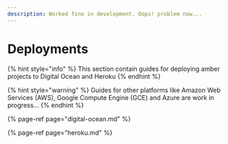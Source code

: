 ```yaml
---
description: Worked fine in development. Oops! problem now...
---
```


# Deployments

{% hint style="info" %}
This section contain guides for deploying amber projects to Digital Ocean and Heroku
{% endhint %}

{% hint style="warning" %}
Guides for other platforms like Amazon Web Services \(AWS\), Google Compute Engine \(GCE\) and Azure are work in progress...
{% endhint %}

{% page-ref page="digital-ocean.md" %}

{% page-ref page="heroku.md" %}



